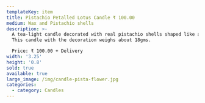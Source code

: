 ```yaml
---
templateKey: item
title: Pistachio Petalled Lotus Candle ₹ 100.00
medium: Wax and Pistachio shells
description: >-
  A tea-light candle decorated with real pistachio shells shaped like a lotus.
  This candle with the decoration weighs about 18gms.

  Price: ₹ 100.00 + Delivery
width: '3.25'
height: '0.8'
sold: true
available: true
large_image: /img/candle-pista-flower.jpg
categories:
  - category: Candles
---
```


